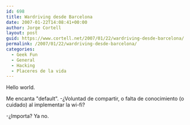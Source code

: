 ```yaml
---
id: 698
title: Wardriving desde Barcelona
date: 2007-01-22T14:08:41+00:00
author: Jorge Cortell
layout: post
guid: https://www.cortell.net/2007/01/22/wardriving-desde-barcelona/
permalink: /2007/01/22/wardriving-desde-barcelona/
categories:
  - Geek Fun
  - General
  - Hacking
  - Placeres de la vida
---
```

Hello world.

Me encanta "default". -¿Voluntad de compartir, o falta de conocimiento (o cuidado) al implementar la wi-fi?

-¿Importa? Ya no.